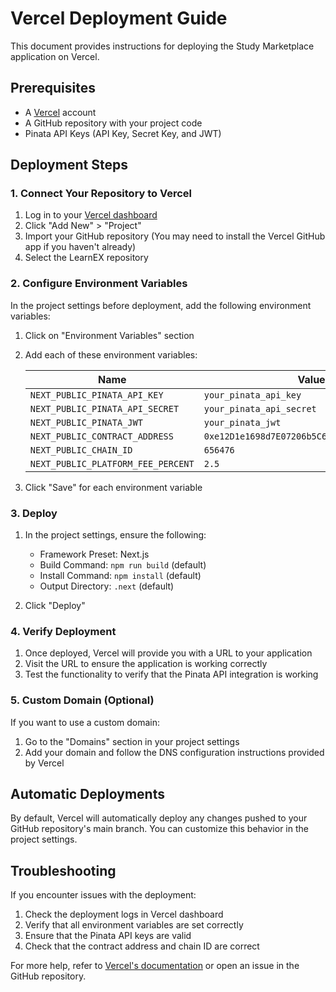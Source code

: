 # Vercel Deployment Guide

This document provides instructions for deploying the Study Marketplace application on Vercel.

## Prerequisites

- A [Vercel](https://vercel.com/) account
- A GitHub repository with your project code
- Pinata API Keys (API Key, Secret Key, and JWT)

## Deployment Steps

### 1. Connect Your Repository to Vercel

1. Log in to your [Vercel dashboard](https://vercel.com/dashboard)
2. Click "Add New" > "Project"
3. Import your GitHub repository (You may need to install the Vercel GitHub app if you haven't already)
4. Select the LearnEX repository

### 2. Configure Environment Variables

In the project settings before deployment, add the following environment variables:

1. Click on "Environment Variables" section
2. Add each of these environment variables:

   | Name | Value |
   |------|-------|
   | `NEXT_PUBLIC_PINATA_API_KEY` | `your_pinata_api_key` |
   | `NEXT_PUBLIC_PINATA_API_SECRET` | `your_pinata_api_secret` |
   | `NEXT_PUBLIC_PINATA_JWT` | `your_pinata_jwt` |
   | `NEXT_PUBLIC_CONTRACT_ADDRESS` | `0xe12D1e1698d7E07206b5C6C49466631c4dDfbF1B` |
   | `NEXT_PUBLIC_CHAIN_ID` | `656476` |
   | `NEXT_PUBLIC_PLATFORM_FEE_PERCENT` | `2.5` |

3. Click "Save" for each environment variable

### 3. Deploy

1. In the project settings, ensure the following:
   - Framework Preset: Next.js
   - Build Command: `npm run build` (default)
   - Install Command: `npm install` (default)
   - Output Directory: `.next` (default)

2. Click "Deploy"

### 4. Verify Deployment

1. Once deployed, Vercel will provide you with a URL to your application
2. Visit the URL to ensure the application is working correctly
3. Test the functionality to verify that the Pinata API integration is working

### 5. Custom Domain (Optional)

If you want to use a custom domain:

1. Go to the "Domains" section in your project settings
2. Add your domain and follow the DNS configuration instructions provided by Vercel

## Automatic Deployments

By default, Vercel will automatically deploy any changes pushed to your GitHub repository's main branch. You can customize this behavior in the project settings.

## Troubleshooting

If you encounter issues with the deployment:

1. Check the deployment logs in Vercel dashboard
2. Verify that all environment variables are set correctly
3. Ensure that the Pinata API keys are valid
4. Check that the contract address and chain ID are correct

For more help, refer to [Vercel's documentation](https://vercel.com/docs) or open an issue in the GitHub repository. 